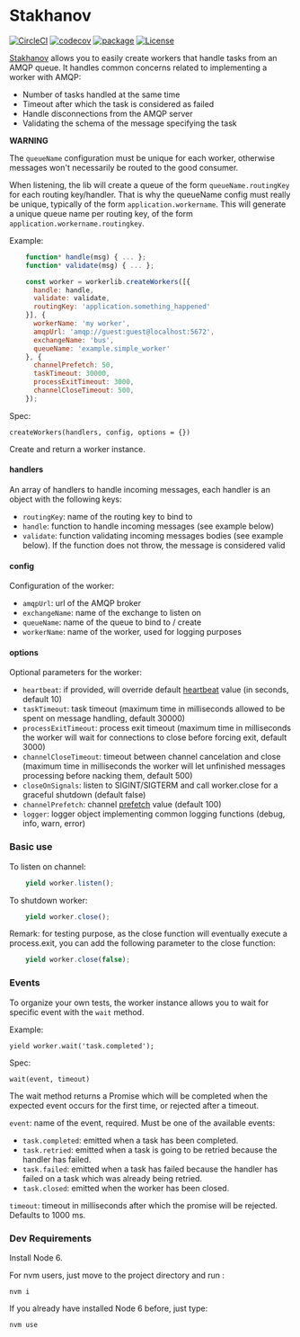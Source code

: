 # Stakhanov
[![CircleCI](https://circleci.com/gh/ChauffeurPrive/stakhanov.svg?style=shield&circle-token=9a4d0d25bd8e0134d33f386a66c90c80dd401cf1)](https://circleci.com/gh/ChauffeurPrive/stakhanov)
[![codecov](https://codecov.io/gh/ChauffeurPrive/stakhanov/branch/master/graph/badge.svg)](https://codecov.io/gh/ChauffeurPrive/stakhanov)
[![package](https://img.shields.io/npm/v/stakhanov.svg)](https://www.npmjs.com/package/stakhanov)
[![License](https://img.shields.io/github/license/ChauffeurPrive/stakhanov.svg)](LICENSE)

[Stakhanov](https://fr.wikipedia.org/wiki/Alekse%C3%AF_Stakhanov) allows you to easily create workers that handle 
tasks from an AMQP queue. It handles common concerns related to implementing a worker with AMQP:
- Number of tasks handled at the same time
- Timeout after which the task is considered as failed
- Handle disconnections from the AMQP server
- Validating the schema of the message specifying the task

**WARNING**

The `queueName` configuration must be unique for each worker, otherwise messages won't necessarily be routed to 
the good consumer.

When listening, the lib will create a queue of the form `queueName.routingKey` for each routing key/handler. 
That is why the queueName config must really be unique, typically of the form `application.workername`. 
This will generate a unique queue name per routing key, of the form `application.workername.routingkey`.

Example:

```javascript
    function* handle(msg) { ... };
    function* validate(msg) { ... };

    const worker = workerlib.createWorkers([{
      handle: handle,
      validate: validate,
      routingKey: 'application.something_happened'
    }], {
      workerName: 'my worker',
      amqpUrl: 'amqp://guest:guest@localhost:5672',
      exchangeName: 'bus',
      queueName: 'example.simple_worker'
    }, {
      channelPrefetch: 50,
      taskTimeout: 30000,
      processExitTimeout: 3000,
      channelCloseTimeout: 500,
    });
```

Spec:
    
    createWorkers(handlers, config, options = {})

Create and return a worker instance.

#### handlers

An array of handlers to handle incoming messages, each handler is an object with the following keys:
* `routingKey`: name of the routing key to bind to
* `handle`: function to handle incoming messages (see example below)
* `validate`: function validating incoming messages bodies (see example below). If the function does not throw, the message is considered valid

#### config

Configuration of the worker:
* `amqpUrl`: url of the AMQP broker
* `exchangeName`: name of the exchange to listen on
* `queueName`: name of the queue to bind to / create
* `workerName`: name of the worker, used for logging purposes

#### options
Optional parameters for the worker:
* `heartbeat`: if provided, will override default [heartbeat](https://www.rabbitmq.com/heartbeats.html) value (in seconds, default 10)
* `taskTimeout`: task timeout (maximum time in milliseconds allowed to be spent on message handling, default 30000)
* `processExitTimeout`:  process exit timeout (maximum time in milliseconds the worker will wait for connections to close before forcing exit, default 3000)
* `channelCloseTimeout`:  timeout between channel cancelation and close (maximum time in milliseconds the worker will let unfinished messages processing before nacking them, default 500)
* `closeOnSignals`:  listen to SIGINT/SIGTERM and call worker.close for a graceful shutdown (default false)
* `channelPrefetch`:  channel [prefetch](https://www.rabbitmq.com/consumer-prefetch.html) value (default 100)
* `logger`:  logger object implementing common logging functions (debug, info, warn, error)


### Basic use

To listen on channel:
```javascript
    yield worker.listen();
```
To shutdown worker:
```javascript
    yield worker.close();
```
Remark: for testing purpose, as the close function will eventually execute a process.exit, 
you can add the following parameter to the close function:
```javascript
    yield worker.close(false);
```

### Events

To organize your own tests, the worker instance allows you to wait for specific event with the `wait` method.

Example:

    yield worker.wait('task.completed');

Spec:

    wait(event, timeout)

The wait method returns a Promise which will be completed when the expected event
occurs for the first time, or rejected after a timeout.

`event`: name of the event, required. Must be one of the available events:

- `task.completed`: emitted when a task has been completed.
- `task.retried`: emitted when a task is going to be retried because the
 handler has failed.
- `task.failed`: emitted when a task has failed because the handler
 has failed on a task which was already being retried.
- `task.closed`: emitted when the worker has been closed.

`timeout`: timeout in milliseconds after which the promise will be rejected. Defaults
to 1000 ms.

### Dev Requirements

Install Node 6.

For nvm users, just move to the project directory and run :

    nvm i

If you already have installed Node 6 before, just type:

    nvm use

